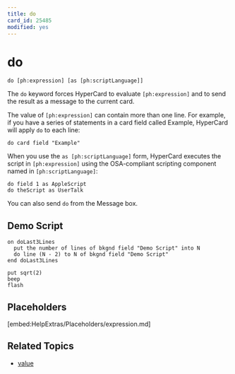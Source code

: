 ```yaml
---
title: do
card_id: 25485
modified: yes
---
```


# do

`do [ph:expression] [as [ph:scriptLanguage]]`

The `do` keyword forces HyperCard to evaluate `[ph:expression]` and to send the result as a message to the current card.

The value of `[ph:expression]` can contain more than one line. For example, if you have a series of statements in a card field called Example, HyperCard will apply `do` to each line:

`do card field "Example"`

When you use the `as [ph:scriptLanguage]` form, HyperCard executes the script in `[ph:expression]` using the OSA-compliant scripting component named in `[ph:scriptLanguage]`:

```
do field 1 as AppleScript
do theScript as UserTalk
```

You can also send `do` from the Message box.

## Demo Script

```
on doLast3Lines
  put the number of lines of bkgnd field "Demo Script" into N
  do line (N - 2) to N of bkgnd field "Demo Script"
end doLast3Lines

put sqrt(2)
beep
flash
```

## Placeholders

[embed:HelpExtras/Placeholders/expression.md]

## Related Topics

* [value](/HyperTalkReference/functions/value)
